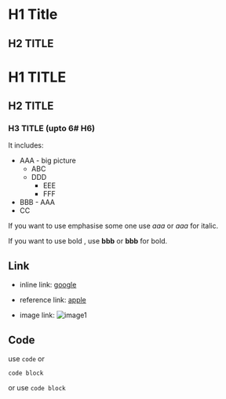 H1 Title
======
H2 TITLE
-------

# H1 TITLE
## H2 TITLE
### H3 TITLE (upto 6# H6)

It includes:
 * AAA - big picture
   * ABC 
   * DDD
     * EEE 
     * FFF
 * BBB - AAA
 * CC

 If you want to use emphasise some one use *aaa* or _aaa_ for italic.

 If you want to use bold , use **bbb** or __bbb__ for bold.


Link
-------
 * inline link:
   [google](https://google.com)
 * reference link:
   [apple][1]

   [1]: https://apple.ca

 * image link:
   ![image1](ttps://google.com)


Code
---------
use `code`  or 

    code block

or use 
``
    code block
``
